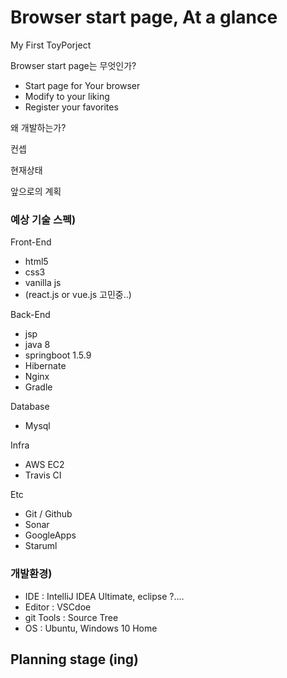 # Browser start page, At a glance

My First ToyPorject

Browser start page는 무엇인가?

- Start page for Your browser
- Modify to your liking
- Register your favorites


왜 개발하는가?

컨셉

현재상태

앞으로의 계획

### 예상 기술 스펙)

Front-End
- html5
- css3
- vanilla js
- (react.js or vue.js 고민중..)

Back-End
- jsp
- java 8
- springboot 1.5.9
- Hibernate
- Nginx
- Gradle

Database
- Mysql

Infra
- AWS EC2
- Travis CI

Etc
- Git / Github
- Sonar
- GoogleApps
- Staruml

### 개발환경)
- IDE : IntelliJ IDEA Ultimate, eclipse ?....
- Editor : VSCdoe
- git Tools : Source Tree
- OS : Ubuntu, Windows 10 Home



## Planning stage (ing)
